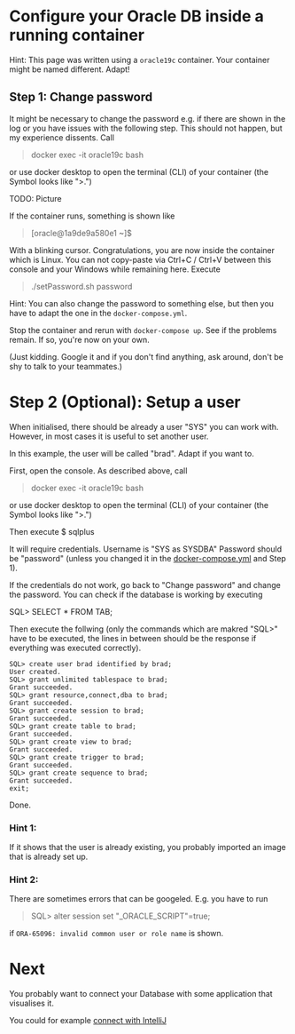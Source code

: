 # Configure your Oracle DB inside a running container

Hint: This page was written using a `oracle19c` container. Your container might be named different. Adapt!

## Step 1: Change password

It might be necessary to change the password e.g. if there are shown in the log or you have issues with the following step. This should not happen, but my experience dissents.
Call

> docker exec -it oracle19c bash

or use docker desktop to open the terminal (CLI) of your container (the Symbol looks like ">.")

TODO: Picture

If the container runs, something is shown like

>[oracle@1a9de9a580e1 ~]$

With a blinking cursor. Congratulations, you are now inside the container which is Linux. You can not copy-paste via Ctrl+C / Ctrl+V between this console and your Windows while remaining here.  Execute

>./setPassword.sh password

Hint: You can also change the password to something else, but then you have to adapt the one in the `docker-compose.yml`.

Stop the container and rerun with `docker-compose up`. See if the problems remain. If so, you're now on your own.

(Just kidding. Google it and if you don't find anything, ask around, don't be shy to talk to your teammates.)

# Step 2 (Optional): Setup a user

When initialised, there should be already a user "SYS" you can work with. However, in most cases it is useful to set another user.

In this example, the user will be called "brad". Adapt if you want to.

First, open the console. As described above, call

> docker exec -it oracle19c bash

or use docker desktop to open the terminal (CLI) of your container (the Symbol looks like ">.")

Then execute
$ sqlplus

It will require credentials.
Username is "SYS as SYSDBA"
Password should be "password" (unless you changed it in the [docker-compose.yml](../step2/runDockerContainer.md#prepare-docker-file) and Step 1).

If the credentials do not work, go back to "Change password" and change the password.
You can check if the database is working by executing

SQL> SELECT * FROM TAB;

Then execute the follwing (only the commands which are makred "SQL>" have to be executed, the lines in between should be the response if everything was executed correctly).

```
SQL> create user brad identified by brad;
User created.
SQL> grant unlimited tablespace to brad;
Grant succeeded.
SQL> grant resource,connect,dba to brad;
Grant succeeded.
SQL> grant create session to brad;
Grant succeeded.
SQL> grant create table to brad;
Grant succeeded.
SQL> grant create view to brad;
Grant succeeded.
SQL> grant create trigger to brad;
Grant succeeded.
SQL> grant create sequence to brad;
Grant succeeded.
exit;
```

Done.

### Hint 1: 

If it shows that the user is already existing, you probably imported an image that is already set up.

### Hint 2: 

There are sometimes errors that can be googeled. E.g. you have to run

> SQL> alter session set "_ORACLE_SCRIPT"=true;

if `ORA-65096: invalid common user or role name` is shown.

# Next 

You probably want to connect your Database with some application that visualises it. 

You could for example [connect with IntelliJ](connectWithIntelliJ.md)

